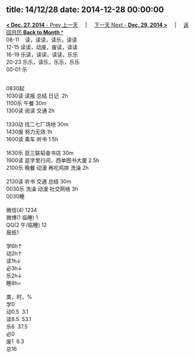 title: 14/12/28
date: 2014-12-28 00:00:00
---
[**< Dec. 27, 2014** - Prev 上一天](/lifelogs/2014/12/d27.html) &nbsp; &nbsp; | &nbsp; &nbsp; [下一天 Next - **Dec. 29, 2014 >**](/lifelogs/2014/12/d29.html) &nbsp; &nbsp; |  &nbsp; &nbsp; [返回月历 **Back to Month ^**](/lifelogs/2014/12/index.html)
<br/>08-11    读，读读，读乐，读读<br/>12-15 读读，动废，废读，读读<br/>16-19 乐读，读读，读读，乐乐<br/>20-23 乐乐，读乐，乐乐，乐乐<br/>00-01 乐<div><br/></div>0830起<br/>1030读 读报 总结 日记  2h<br/>1100乐 午餐 30m<br/>1300读 阅读 交通 2h<div><br/></div>1330动 找二七厂场地 30m<br/>1430废 努力无效 1h<br/>1600读 乘车 听书 1.5h<div><br/></div>1630乐 逛三联韬奋书店 30m<br/>1900读 逛字里行间，西单图书大厦 2.5h<br/>2100乐 晚餐 动漫 再吃鸡排 洗澡 2h<div><br/></div>2130读 听书 交通 总结 30m<br/>0030乐 洗澡 动漫 社交网络 3h<br/>0030睡<div><br/></div>微信(4) 1234<br/>微博(1 临睡) 1<br/>QQ(2 午/临睡) 12<br/>报纸1<div><br/></div>学6h↑<br/>动2h↑<br/>读1h↓<br/>必3h↓<br/>乐2h↓<br/>睡8h=<div><br/></div>类，时，%<br/>学0<br/>动0.5  3.1<br/>读8.5  53.1<br/>乐6  37.5<br/>必0<br/>废1  6.3<br/>总16</div>